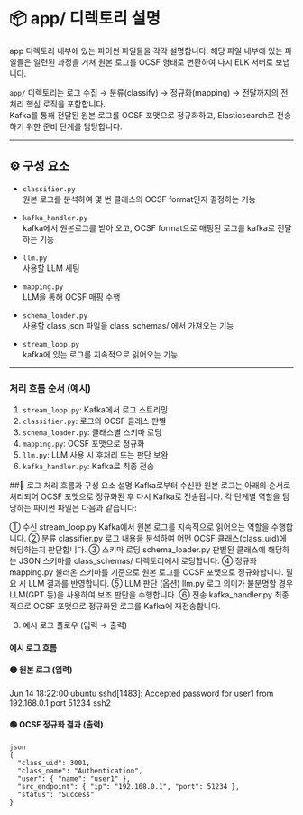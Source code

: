 # 📦 app/ 디렉토리 설명

app 디렉토리 내부에 있는 파이썬 파일들을 각각 설명합니다.
해당 파일 내부에 있는 파일들은 일련된 과정을 거쳐 원본 로그를 OCSF 형태로 변환하여 다시 ELK 서버로 보냅니다.

`app/` 디렉토리는 로그 수집 → 분류(classify) → 정규화(mapping) → 전달까지의 전처리 핵심 로직을 포함합니다.  
Kafka를 통해 전달된 원본 로그를 OCSF 포맷으로 정규화하고, Elasticsearch로 전송하기 위한 준비 단계를 담당합니다.

---

## ⚙️ 구성 요소

- `classifier.py`   
  원본 로그를 분석하여 몇 번 클래스의 OCSF format인지 결정하는 기능

- `kafka_handler.py`  
  kafka에서 원본로그를 받아 오고, OCSF format으로 매핑된 로그를 kafka로 전달하는 기능

- `llm.py`   
  사용할 LLM 세팅

- `mapping.py`   
  LLM을 통해 OCSF 매핑 수행

- `schema_loader.py`   
  사용할 class json 파일을 class_schemas/ 에서 가져오는 기능

- `stream_loop.py`   
  kafka에 있는 로그를 지속적으로 읽어오는 기능

---

### 처리 흐름 순서 (예시)
1. `stream_loop.py`: Kafka에서 로그 스트리밍
2. `classifier.py`: 로그의 OCSF 클래스 판별
3. `schema_loader.py`: 클래스별 스키마 로딩
4. `mapping.py`: OCSF 포맷으로 정규화
5. `llm.py`: LLM 사용 시 후처리 또는 판단 보완
6. `kafka_handler.py`: Kafka로 최종 전송


##🔄 로그 처리 흐름과 구성 요소 설명
Kafka로부터 수신한 원본 로그는 아래의 순서로 처리되어 OCSF 포맷으로 정규화된 후 다시 Kafka로 전송됩니다. 각 단계별 역할을 담당하는 파이썬 파일은 다음과 같습니다:

① 수신	stream_loop.py	Kafka에서 원본 로그를 지속적으로 읽어오는 역할을 수행합니다.
② 분류	classifier.py	로그 내용을 분석하여 어떤 OCSF 클래스(class_uid)에 해당하는지 판단합니다.
③ 스키마 로딩	schema_loader.py	판별된 클래스에 해당하는 JSON 스키마를 class_schemas/ 디렉토리에서 로딩합니다.
④ 정규화	mapping.py	불러온 스키마를 기준으로 원본 로그를 OCSF 포맷으로 정규화합니다. 필요 시 LLM 결과를 반영합니다.
⑤ LLM 판단 (옵션)	llm.py	로그 의미가 불분명할 경우 LLM(GPT 등)을 사용하여 보조 판단을 수행합니다.
⑥ 전송	kafka_handler.py	최종적으로 OCSF 포맷으로 정규화된 로그를 Kafka에 재전송합니다.


3. 예시 로그 플로우 (입력 → 출력)

#### 예시 로그 흐름

#### 🟡 원본 로그 (입력)

Jun 14 18:22:00 ubuntu sshd[1483]: Accepted password for user1 from 192.168.0.1 port 51234 ssh2

#### 🟢 OCSF 정규화 결과 (출력)
```
json
{
  "class_uid": 3001,
  "class_name": "Authentication",
  "user": { "name": "user1" },
  "src_endpoint": { "ip": "192.168.0.1", "port": 51234 },
  "status": "Success"
}
```
